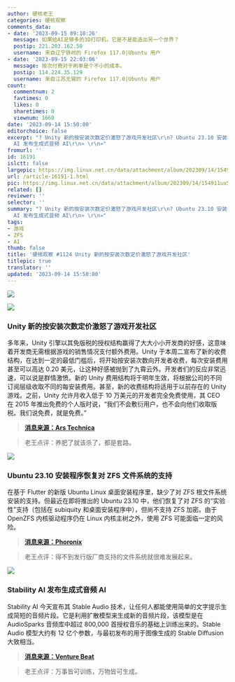 ```yaml
---
author: 硬核老王
categories: 硬核观察
comments_data:
- date: '2023-09-15 09:10:26'
  message: 如果给AI足够多的3D打印机，它是不是能造出另一个世界？
  postip: 221.203.162.50
  username: 来自辽宁铁岭的 Firefox 117.0|Ubuntu 用户
- date: '2023-09-15 22:03:06'
  message: 按次付费对于刷单是个不小的成本。
  postip: 114.224.35.129
  username: 来自江苏无锡的 Firefox 117.0|Ubuntu 用户
count:
  commentnum: 2
  favtimes: 0
  likes: 0
  sharetimes: 0
  viewnum: 1660
date: '2023-09-14 15:50:00'
editorchoice: false
excerpt: "? Unity 新的按安装次数定价激怒了游戏开发社区\r\n? Ubuntu 23.10 安装程序恢复对 ZFS 文件系统的支持\r\n? Stability
  AI 发布生成式音频 AI\r\n» \r\n»"
fromurl: ''
id: 16191
islctt: false
largepic: https://img.linux.net.cn/data/attachment/album/202309/14/154911uu54b5hbfr44luzb.jpg
url: /article-16191-1.html
pic: https://img.linux.net.cn/data/attachment/album/202309/14/154911uu54b5hbfr44luzb.jpg.thumb.jpg
related: []
reviewer: ''
selector: ''
summary: "? Unity 新的按安装次数定价激怒了游戏开发社区\r\n? Ubuntu 23.10 安装程序恢复对 ZFS 文件系统的支持\r\n? Stability
  AI 发布生成式音频 AI\r\n» \r\n»"
tags:
- 游戏
- ZFS
- AI
thumb: false
title: '硬核观察 #1124 Unity 新的按安装次数定价激怒了游戏开发社区'
titlepic: true
translator: ''
updated: '2023-09-14 15:50:00'
---
```


![](https://img.linux.net.cn/data/attachment/album/202309/14/154911uu54b5hbfr44luzb.jpg)


![](https://img.linux.net.cn/data/attachment/album/202309/14/154920ructxicjvjcaujje.jpg)


### Unity 新的按安装次数定价激怒了游戏开发社区


多年来，Unity 引擎以其免版税的授权结构赢得了大大小小开发商的好感，这意味着开发商无需根据游戏的销售情况支付额外费用。Unity 于本周二宣布了新的收费结构，在达到一定的最低门槛后，将开始按安装次数向开发者收费，每次安装费用甚至可以高达 0.20 美元，让这种好感被抛到了九霄云外。开发者们的反应非常迅速，可以说是群情激愤。新的 Unity 费用结构将于明年生效，将根据公司的不同订阅层级收取不同的每安装费用。甚至，新的收费结构将适用于以前存在的 Unity 游戏。之前，Unity 允许月收入低于 10 万美元的开发者完全免费使用，其 CEO 在 2015 年推出免费的个人版时说，“我们不会敷衍用户，也不会向他们收取版税。我们说免费，就是免费。”



> 
> **[消息来源：Ars Technica](https://arstechnica.com/gaming/2023/09/game-developers-unite-against-unitys-new-per-install-pricing-structure/)**
> 
> 
> 



> 
> 老王点评：养肥了就该杀了，都是套路。
> 
> 
> 


![](https://img.linux.net.cn/data/attachment/album/202309/14/154931eo33haho91lvajls.jpg)


### Ubuntu 23.10 安装程序恢复对 ZFS 文件系统的支持


在基于 Flutter 的新版 Ubuntu Linux 桌面安装程序里，缺少了对 ZFS 根文件系统安装的支持。但最近在即将推出的 Ubuntu 23.10 中，他们恢复了对 ZFS 的“实验性”支持（包括在 subiquity 和桌面安装程序中），但尚不支持 ZFS 加密。由于 OpenZFS 内核驱动程序仍在 Linux 内核主树之外，使用 ZFS 可能面临一定的风险。



> 
> **[消息来源：Phoronix](https://www.phoronix.com/news/Ubuntu-23.10-ZFS-Install)**
> 
> 
> 



> 
> 老王点评：得不到发行版厂商支持的文件系统就很难发展起来。
> 
> 
> 


![](https://img.linux.net.cn/data/attachment/album/202309/14/154945x6wtmuwhd1kwi62t.jpg)


### Stability AI 发布生成式音频 AI


Stability AI 今天宣布其 Stable Audio 技术，让任何人都能使用简单的文字提示生成简短的音频片段。它是利用扩散模型来生成新的音频片段，该模型是在 AudioSparks 音频库中超过 800,000 首授权音乐的基础上训练出来的。Stable Audio 模型大约有 12 亿个参数，与最初发布的用于图像生成的 Stable Diffusion 大致相当。



> 
> **[消息来源：Venture Beat](https://venturebeat.com/ai/stability-ai-debuts-stable-audio-bringing-text-to-audio-generation-to-the-masses/)**
> 
> 
> 



> 
> 老王点评：万事皆可训练，万物皆可生成。
> 
> 
>